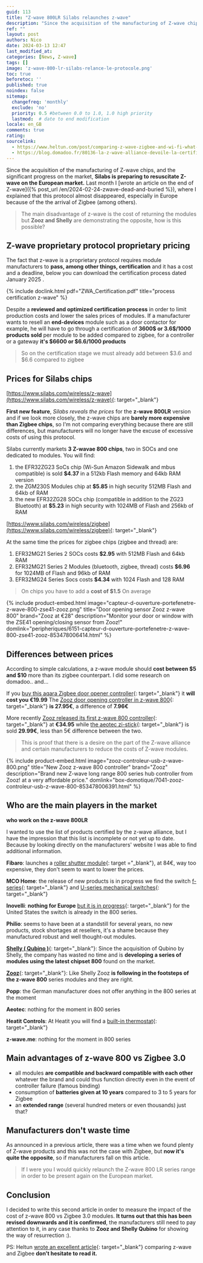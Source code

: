 ```yaml
---
guid: 113
title: "Z-wave 800LR Silabs relaunches z-wave"
description: "Since the acquisition of the manufacturing of Z-wave chips, and the significant progress on the market, Silabs is preparing to resuscitate Z-wave on the European market"
ref: ""
layout: post
authors: Nico
date: 2024-03-13 12:47
last_modified_at: 
categories: [News, Z-wave]
tags: []
image: 'z-wave-800-lr-silabs-relance-le-protocole.png'
toc: true
beforetoc: ''
published: true
noindex: false
sitemap:
  changefreq: 'monthly'
  exclude: 'no'
  priority: 0.5 #between 0.0 to 1.0, 1.0 high priority
  lastmod:  # date to end modification
locale: en_GB
comments: true
rating:  
sourcelink:
  - https://www.heltun.com/post/comparing-z-wave-zigbee-and-wi-fi-what-should-you-choose-for-your-installation
  - https://blog.domadoo.fr/80136-la-z-wave-alliance-devoile-la-certification-z-wave-plus-v2-pour-la-serie-700/
---
```


Since the acquisition of the manufacturing of Z-wave chips, and the significant progress on the market, **Silabs is preparing to resuscitate Z-wave on the European market.** Last month I [wrote an article on the end of Z-wave]({% post_url /en/2024-02-24-zwave-dead-and-buried %}), where I explained that this protocol almost disappeared, especially in Europe because of the the arrival of Zigbee (among others).

> The main disadvantage of z-wave is the cost of returning the modules but **Zooz and Shelly** are demonstrating the opposite, how is this possible?

## Z-wave proprietary protocol proprietary pricing

The fact that z-wave is a proprietary protocol requires module manufacturers to **pass, among other things, certification** and it has a cost and a deadline, below you can download the certification process dated January 2025 .

{% include doclink.html pdf="ZWA_Certification.pdf" title="process certification z-wave" %}

Despite a **reviewed and optimized certification process** in order to limit production costs and lower the sales prices of modules.
If a manufacturer wants to resell an **end-devices** module such as a door contactor for example, he will have to go through a certification of **3600$ or 3.6$/1000 products sold** per module to be added compared to zigbee, for a controller or a gateway **it's $6600 or $6.6/1000 products**

> So on the certification stage we must already add between $3.6 and $6.6 compared to zigbee

## Prices for Silabs chips

[https://www.silabs.com/wireless/z-wave](https://www.silabs.com/wireless/z-wave){: target="_blank"}

**First new feature**, *Silabs reveals the prices* for the **z-wave 800LR** version and if we look more closely, the z-wave chips are **barely more expensive than Zigbee chips**, so I'm not comparing everything because there are still differences, but manufacturers will no longer have the excuse of excessive costs of using this protocol.

Silabs currently markets **3 Z-wavae 800 chips**, two in SOCs and one dedicated to modules.
You will find:
1. the EFR32ZG23 SoCs chip (Wi-Sun Amazon Sidewalk and mbus compatible) is sold **$4.37** in a 512kb Flash memory and 64kb RAM version
2. the ZGM230S Modules chip at **$5.85** in high security 512MB Flash and 64kb of RAM
3. the new EFR32ZG28 SOCs chip (compatible in addition to the ZG23 Bluetooth) at **$5.23** in high security with 1024MB of Flash and 256kb of RAM

[https://www.silabs.com/wireless/zigbee](https://www.silabs.com/wireless/zigbee){: target="_blank"}

At the same time the prices for zigbee chips (zigbee and thread) are:
1. EFR32MG21 Series 2 SOCs costs **$2.95** with 512MB Flash and 64kb RAM
2. EFR32MG21 Series 2 Modules (bluetooth, zigbee, thread) costs **$6.96** for 1024MB of Flash and 96kb of RAM
3. EFR32MG24 Series Socs costs **$4.34** with 1024 Flash and 128 RAM

> On chips you have to add a **cost of $1.5** On average

{% include product-embed.html image="capteur-d-ouverture-portefenetre-z-wave-800-zse41-zooz.png" title="Door opening sensor Zooz z-wave 800" brand="Zooz at €28" description="Monitor your door or window with the ZSE41 opening/closing sensor from Zooz!" domlink="peripheriques/6151-capteur-d-ouverture-portefenetre-z-wave-800-zse41-zooz-853478006414.html" %}

## Differences between prices

According to simple calculations, a z-wave module should **cost between $5 and $10** more than its zigbee counterpart. I did some research on domadoo.. and...

If you [buy this aqara Zigbee door opener controller](https://www.domadoo.fr/fr/detecteurs/6707-detecteur-d-ouverture-portefenetre-zigbee-30-door-and-window-sensor-t1-aqara.html?domid=39){: target="_blank"} it **will cost you €19.99**
The [Zooz door opening controller in z-wave 800](https://www.domadoo.fr/fr/peripheriques/6151-capteur-d-ouverture-portefenetre-z-wave-800-zse41-zooz-853478006414.html?domid=39){: target="_blank"} **is 27.95€**, a difference of **7.96€**

More recently [Zooz released its first z-wave 800 controller](https://www.domadoo.fr/fr/box-domotique/7041-zooz-controleur-usb-z-wave-800-853478006391.html?domid=39){: target="_blank"} at **€34.95** while [the aeotec zi-stick](https://www.domadoo.fr/fr/controleurs-adaptateurs/6777-controleur-usb-zigbee-zi-stick-aeotec-1220000017191.html?domid=39){: target="_blank"} is sold **29.99€**, less than 5€ difference between the two.

> This is proof that there is a desire on the part of the Z-wave alliance and certain manufacturers to reduce the costs of Z-wave modules.

{% include product-embed.html image="zooz-controleur-usb-z-wave-800.png" title="New Zooz z-wave 800 controller" brand="Zooz" description="Brand new Z-wave long range 800 series hub controller from Zooz! at a very affordable price." domlink="box-domotique/7041-zooz-controleur-usb-z-wave-800-853478006391.html" %}

## Who are the main players in the market

**who work on the z-wave 800LR**

I wanted to use the list of products certified by the z-wave alliance, but I have the impression that this list is incomplete or not yet up to date. Because by looking directly on the manufacturers' website I was able to find additional information.

**Fibaro**: launches a [roller shutter module](https://www.domadoo.fr/en/devices/7040-fibaro-roller-shutter-4-fgr-224-z-wave-800-5902701703899.html?domid=39){: target ="_blank"}, at 84€, way too expensive, they don't seem to want to lower the prices.

**MCO Home**: the release of new products is in progress we find the switch [f-series](https://www.mcohome.com/F-series-Switch-PG7454227){: target="_blank"} and [U-series mechanical switches](https://www.mcohome.com/U-series-smart-switch-PG7454301){: target="_blank"}

**Inovelli**: **nothing for Europe** [but it is in progress](https://community.inovelli.com/t/project-europa-240v-smart-switch-es-for-europe-eu-zigbee-thread-matter/16088){: target="_blank"} for the United States the switch is already in the 800 series.

**Philio**: seems to have been at a standstill for several years, no new products, stock shortages at resellers, it's a shame because they manufactured robust and well thought-out modules.

[**Shelly ( Qubino )**](https://www.domadoo.fr/en/111-products?q=Brand-Shelly+Qubino&domid=39){: target="_blank"}: Since the acquisition of Qubino by Shelly, the company has wasted no time and is **developing a series of modules using the latest chipset 800** found on the market.

[**Zooz**](https://www.domadoo.fr/en/111-products?q=Brand-Zooz&domid=39){: target="_blank"}: Like Shelly Zooz **is following in the footsteps of the z-wave 800** series modules and they are right.

**Popp**: the German manufacturer does not offer anything in the 800 series at the moment

**Aeotec**: nothing for the moment in 800 series

**Heatit Controls**: At Heatit you will find a [built-in thermostat](https://heatit.com/product/10294/smart-products/thermostats/heatit-z-trm6-white-ral-9003/1109){: target="_blank"}

**z-wave.me**: nothing for the moment in 800 series

## Main advantages of z-wave 800 vs Zigbee 3.0

- all modules **are compatible and backward compatible with each other** whatever the brand and could thus function directly even in the event of controller failure (famous binding)
- consumption of **batteries given at 10 years** compared to 3 to 5 years for Zigbee
- an **extended range** (several hundred meters or even thousands) just that?

## Manufacturers don't waste time

As announced in a previous article, there was a time when we found plenty of Z-wave products and this was not the case with Zigbee, but **now it's quite the opposite**, so if manufacturers fall on this article.

> If I were you I would quickly relaunch the Z-wave 800 LR series range in order to be present again on the European market.

## Conclusion

I decided to write this second article in order to measure the impact of the cost of z-wave 800 vs Zigbee 3.0 modules. **It turns out that this has been revised downwards and it is confirmed**, the manufacturers still need to pay attention to it, in any case thanks to **Zooz and Shelly Qubino** for showing the way of resurrection :).

PS: Heltun [wrote an excellent article](https://www.heltun.com/post/comparing-z-wave-zigbee-and-wi-fi-what-should-you-choose-for-your-installation){: target="_blank"} comparing z-wave and Zigbee **don't hesitate to read it.**